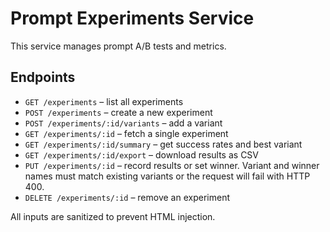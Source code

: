 # Prompt Experiments Service

This service manages prompt A/B tests and metrics.

## Endpoints

- `GET /experiments` – list all experiments
- `POST /experiments` – create a new experiment
- `POST /experiments/:id/variants` – add a variant
- `GET /experiments/:id` – fetch a single experiment
- `GET /experiments/:id/summary` – get success rates and best variant
- `GET /experiments/:id/export` – download results as CSV
- `PUT /experiments/:id` – record results or set winner. Variant and winner names must match existing variants or the request will fail with HTTP 400.
- `DELETE /experiments/:id` – remove an experiment

All inputs are sanitized to prevent HTML injection.

